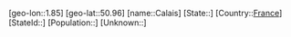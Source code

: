﻿---
location: [50.96,1.85]
type: City
tags:
- geo/City


SpocWebEntityId: 29449
isDeleted: false
confidential: public

---
[geo-lon::1.85]
[geo-lat::50.96]
[name::Calais]
[State::]
[Country::[France](geo/Continent/Europe/France.md)]
[StateId::]
[Population::]
[Unknown::]

